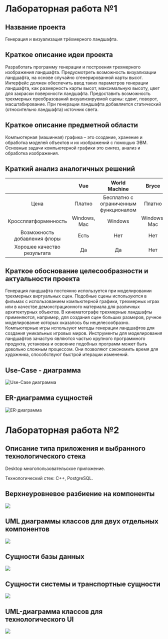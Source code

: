# Лабораторная работа №1
## Название проекта
Генерация и визуализация трёхмерного ландшафта.
## Краткое описание идеи проекта
Разработать программу генерации и построения трехмерного изображения ландшафта. Предусмотреть возможность визуализации ландшафта, на основе случайно сгенерированной карты высот. Интерфейс должен обеспечить ввод таких параметров генерации ландшафта, как размерность карты высот, максимальную высоту, цвет для закраски поверхности ландшафта. Предоставить возможность трехмерных преобразований визуализируемой сцены: сдвиг, поворот, масштабирование. При генерации ландшафта добавляется статический (относительно ландшафта) источник света.
## Краткое описание предметной области
Компьютерная (машинная) графика – это создание, хранение и обработка моделей объектов и их изображений с помощью ЭВМ. Основные задачи компьютерной графики это синтез, анализ и обработка изображения.
## Краткий анализ аналогичных решений 
|                    |Vue          |World Machine                        | Bryce      |
|:------------------:|:-----------:|:-----------------------------------:|:----------:|
|Цена                |Платно       |Бесплатно с ограниченным функционалом|Платно      |
|Кроссплатформенность|Windows, Mac |Windows                              |Windows, Mac|
|Возможность добавления флоры|Есть |Нет                                  |Нет         |
|Хорошее качество результата |Да   |Да                                   |Нет         |
## Краткое обоснование целесообразности и актуальности проекта
Генерация ландшафта постоянно используется при моделировании трехмерных виртуальных сцен. Подобные сцены используются в фильмах с использованием компьютерной графики, трехмерных играх или в качестве демонстрационного материала для различных архитектурных объектов. В кинематографе трехмерные ландшафты применяются, например, для создания сцен больших размеров, ручное моделирование которых оказалось бы нецелесообразно. Компьютерные игры используют методы генерации ландшафтов для создания уникальных игровых миров. Инструменты для моделирования ландшафтов зачастую являются частью крупного программного продукта, установка и освоение подобных программ может быть довольно сложным процессом. Они позволяют сэкономить время для художника, способствуют быстрой итерации изменений.
## Use-Case - диаграмма
![Use-Case диаграмма](use-case.jpg)
## ER-диаграмма сущностей
![ER-диаграмма](ER-diagPPO.jpg)
# Лабораторная работа №2
## Описание типа приложения и выбранного технологического стека
Desktop многопользовательское приложение.

Технологический стек: C++, PostgreSQL.
## Верхнеуровневое разбиение на компоненты
![](UpperSplit.jpg)
## UML диаграммы классов для двух отдельных компонентов
![](UML.jpg)
## Сущности базы данных
![](DataBase.jpg)
## Сущности системы и транспортные сущности
![](DTO_BL.jpg)

## UML-диаграмма классов для технологического UI
![](UML%20consoleApp.jpg)
